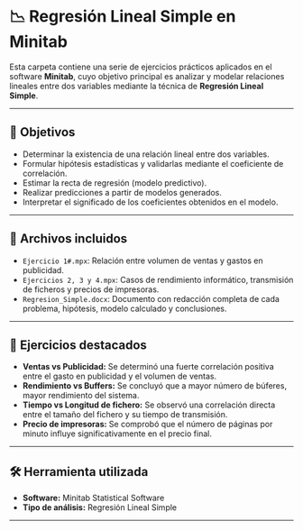# 📉 Regresión Lineal Simple en Minitab

Esta carpeta contiene una serie de ejercicios prácticos aplicados en el software **Minitab**, cuyo objetivo principal es analizar y modelar relaciones lineales entre dos variables mediante la técnica de **Regresión Lineal Simple**.

---

## 🎯 Objetivos

- Determinar la existencia de una relación lineal entre dos variables.
- Formular hipótesis estadísticas y validarlas mediante el coeficiente de correlación.
- Estimar la recta de regresión (modelo predictivo).
- Realizar predicciones a partir de modelos generados.
- Interpretar el significado de los coeficientes obtenidos en el modelo.

---

## 📄 Archivos incluidos

- `Ejercicio 1#.mpx`: Relación entre volumen de ventas y gastos en publicidad.
- `Ejercicios 2, 3 y 4.mpx`: Casos de rendimiento informático, transmisión de ficheros y precios de impresoras.
- `Regresion_Simple.docx`: Documento con redacción completa de cada problema, hipótesis, modelo calculado y conclusiones.

---

## 🧪 Ejercicios destacados

- **Ventas vs Publicidad:** Se determinó una fuerte correlación positiva entre el gasto en publicidad y el volumen de ventas.
- **Rendimiento vs Buffers:** Se concluyó que a mayor número de búferes, mayor rendimiento del sistema.
- **Tiempo vs Longitud de fichero:** Se observó una correlación directa entre el tamaño del fichero y su tiempo de transmisión.
- **Precio de impresoras:** Se comprobó que el número de páginas por minuto influye significativamente en el precio final.

---

## 🛠️ Herramienta utilizada

- **Software:** Minitab Statistical Software
- **Tipo de análisis:** Regresión Lineal Simple

---


